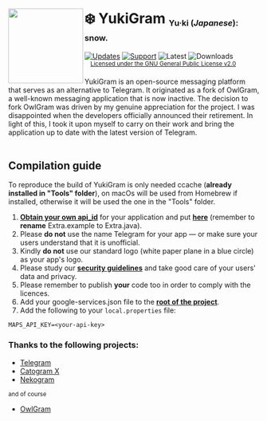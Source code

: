 <h1><img src="https://i.imgur.com/Fuk3KyU.png" width="150" align="left"/>❄️ YukiGram <sub><sub><sup>Yu·ki &#40;<i>Japanese</i>): snow.</sup></sub></sub></h1>

[![Updates](https://img.shields.io/badge/Updates-Telegram-blue.svg)](https://t.me/loligramapp)
[![Support](https://img.shields.io/badge/Support-Telegram-blue.svg)](https://t.me/loligramgroup)
![Latest](https://img.shields.io/github/v/release/ImOnlyFire/YukiGram?display_name=tag&include_prereleases)
![Downloads](https://img.shields.io/github/downloads/ImOnlyFire/YukiGram/total)
&nbsp;&nbsp;&nbsp;<sup>[Licensed under the GNU General Public License v2.0](https://github.com/ImOnlyFire/YukiGram/blob/master/LICENSE)</sup>

YukiGram is an open-source messaging platform that serves as an alternative to Telegram. It originated as a fork of OwlGram, a well-known messaging application that is now inactive.
The decision to fork OwlGram was driven by my genuine appreciation for the project. I was disappointed when the developers officially announced their retirement. In light of this, I took it upon myself to carry on their work and bring the application up to date with the latest version of Telegram.
<br></br>
## Compilation guide
To reproduce the build of YukiGram is only needed ccache (**already installed in "Tools" folder**), on macOs
will be used from Homebrew if installed, otherwise it will be used the one in the "Tools" folder.

1. [**Obtain your own api_id**](https://core.telegram.org/api/obtaining_api_id) for your application and put [**here**](https://github.com/ImOnlyFire/YukiGram/blob/master/TMessagesProj/src/main/java/me/onlyfire/loligram/android/Extra.example) (remember to **rename** Extra.example to Extra.java).
2. Please **do not** use the name Telegram for your app — or make sure your users understand that it is unofficial.
3. Kindly **do not** use our standard logo (white paper plane in a blue circle) as your app's logo.
4. Please study our [**security guidelines**](https://core.telegram.org/mtproto/security_guidelines) and take good care of your users' data and privacy.
5. Please remember to publish **your** code too in order to comply with the licences.
6. Add your google-services.json file to the [**root of the project**](https://github.com/ImOnlyFire/YukiGram/tree/master/TMessagesProj_App).
7. Add the following to your `local.properties` file:
```
MAPS_API_KEY=<your-api-key>
```

### Thanks to the following projects:
- [Telegram](https://github.com/DrKLO/Telegram)
- [Catogram X](https://github.com/CatogramX/CatogramX)
- [Nekogram](https://gitlab.com/Nekogram/Nekogram)

<sub>and of course</sub>
- [OwlGram](https://github.com/OwlGramDev/OwlGram)


